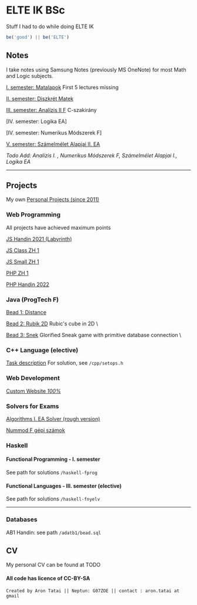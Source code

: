 # ELTE IK BSc

Stuff I had to do while doing ELTE IK

```javascript
be('good') || be('ELTE')
```

## Notes

I take notes using Samsung Notes (previously MS OneNote) for most Math and Logic subjects.

[I. semester: Matalapok](https://github.com/rontap/elteik-web/blob/main/jegyzet/jegyzet_matalapok.pdf) First 5 lectures missing

[II. semester: Diszkrét Matek](https://github.com/rontap/elteik-web/blob/main/jegyzet/jegyzet_dimat.pdf)

[III. semester: Analízis II F](https://github.com/rontap/elteik-web/blob/main/jegyzet/jegyzet_an2f.pdf) C-szakirány

[IV. semester: Logika EA] 

[IV. semester: Numerikus Módszerek F]

[V. semester: Számelmélet Alapjai II. EA](https://github.com/rontap/elteik-web/blob/main/jegyzet/jegyzet_szamelmelet_alapjai_ii.pdf)

_Todo Add: Analízis I. , Numerikus Módszerek F, Számelmélet Alapjai I., Logika EA_

---

## Projects

My own [Personal Projects (since 2011)](https://rontap.github.io/rts-nxt/index.html)

### Web Programming

All projects have achieved maximum points 

[JS Handin 2021 (Labyrinth)](https://rontap.github.io/elteik-web/web-dev/js/bead1/index.html) 

[JS Class ZH 1](https://rontap.github.io/elteik-web/web-dev/js/bigzh1/index.html)

[JS Small ZH 1](https://rontap.github.io/elteik-web/web-dev/js/zh1/index.html)

[PHP ZH 1](https://rontap.github.io/elteik-web/web-dev/php/zh/README.md) 

[PHP Handin 2022](https://rontap.github.io/elteik-web/web-dev/php/bead/readme.md) 

### Java (ProgTech F)

[Bead 1: Distance](https://rontap.github.io/elteik-web/java/ptech/bead1/readme.pdf)

[Bead 2: Rubik 2D](https://rontap.github.io/elteik-web/java/Rubik2D/ProgTech_2.docx)
Rubic's cube in 2D \

[Bead 3: Snek](https://rontap.github.io/elteik-web/java/ptech/Snek/readme.docx) 
Glorified Sneak game with primitive database connection \ 

### C++ Language (elective)

[Task description](https://github.com/rontap/elteik-web/blob/main/cpp/task.md)
For solution, see `/cpp/setops.h`

### Web Development

[Custom Website *100%*](https://rontap.github.io/elteik-web/web-dev/webfejlesztes-weboldal/index.html)

### Solvers for Exams

[Algorithms I. EA Solver (rough version)](https://rontap.github.io/elteik-web/algoi-megoldo/index.html) 

[Nummod F gépi számok](https://rontap.github.io/elteik-web/nummod/index.html)

### Haskell

#### Functional Programming - I. semester

See path for solutions `/haskell-fprog`

#### Functional Languages - III. semester (elective)

See path for solutions `/haskell-fnyelv`

---

### Databases

AB1 Handin: see path `/adatb1/bead.sql`

## CV

My personal CV can be found at TODO


#### All code has licence of CC-BY-SA

`Created by Aron Tatai || Neptun: G07ZOE || contact : aron.tatai at gmail`
